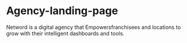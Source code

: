 # Agency-landing-page
Netword is a digital agency that Empowersfranchisees and locations to grow with their intelligent dashboards and tools.
